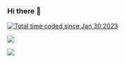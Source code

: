 ### Hi there 👋

<a href="https://wakatime.com/@54d99f29-75b1-48c3-a9ec-a4132e114e56"><img src="https://wakatime.com/badge/user/54d99f29-75b1-48c3-a9ec-a4132e114e56.svg" alt="Total time coded since Jan 30 2023" /></a>

<a href="https://wakatime.com/@54d99f29-75b1-48c3-a9ec-a4132e114e56">
  <img src="https://wakatime.com/share/@ADkernx/f07de5dc-110e-463d-895a-6342b09a3273.svg" />
</a>

<a href="https://wakatime.com"><img src="https://wakatime.com/share/@ADkernx/3262c1fe-38a1-4bf0-be0b-4c0542e1d96b.png" /></a>
